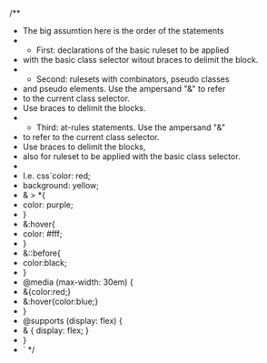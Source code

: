 /\*\*

- The big assumtion here is the order of the statements
- - First: declarations of the basic ruleset to be applied
- with the basic class selector witout braces to delimit the block.
- - Second: rulesets with combinators, pseudo classes
- and pseudo elements. Use the ampersand "&" to refer
- to the current class selector.
- Use braces to delimit the blocks.
- - Third: at-rules statements. Use the ampersand "&"
- to refer to the current class selector.
- Use braces to delimit the blocks,
- also for ruleset to be applied with the basic class selector.
-
- I.e. css`color: red;
- background: yellow;
- & > \*{
- color: purple;
- }
- &:hover{
- color: #fff;
- }
- &::before{
- color:black;
- }
- @media (max-width: 30em) {
- &{color:red;}
- &:hover{color:blue;}
- }
- @supports (display: flex) {
- & { display: flex; }
- }
- `
  \*/
